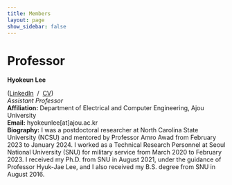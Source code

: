 ```yaml
---
title: Members
layout: page
show_sidebar: false
---
```


# Professor
**Hyokeun Lee**
<!--
(<a href="https://www.linkedin.com/in/hyokeunlee">LinkedIn</a>&nbsp;&nbsp;/&nbsp;&nbsp;<a href="https://github.com/relacslab/relacslab.github.io/tree/main/_document/My_CV_hklee.pdf">CV</a>) <br />
-->
(<a href="https://www.linkedin.com/in/hyokeunlee">LinkedIn</a>&nbsp;&nbsp;/&nbsp;&nbsp;<a href="https://relacslab.github.io/relacslab.github.io/_document/My_CV_hklee.pdf" target="_blank">CV</a>) <br />
<em> Assistant Professor </em> <br /> 
**Affiliation:** Department of Electrical and Computer Engineering, Ajou University <br />
**Email:** hyokeunlee[at]ajou.ac.kr <br />
**Biography:** I was a postdoctoral researcher at North Carolina State University (NCSU) and mentored by Professor Amro Awad from February 2023 to January 2024. I worked as a Technical Research Personnel at Seoul National University (SNU) for military service from March 2020 to February 2023. I received my Ph.D. from SNU in August 2021, under the guidance of Professor Hyuk-Jae Lee, and I also received my B.S. degree from SNU in August 2016.


<!--
# Students
{% for sli in site.data.stulist_current %}
  [**{{ sli.name }}**]({{ sli.web }}), {{ sli.role }} <br />
  **Enrolled:** {{ sli.year }} <br />
  **Email:** {{ sli.email }} <br />
{% endfor %}
-->
